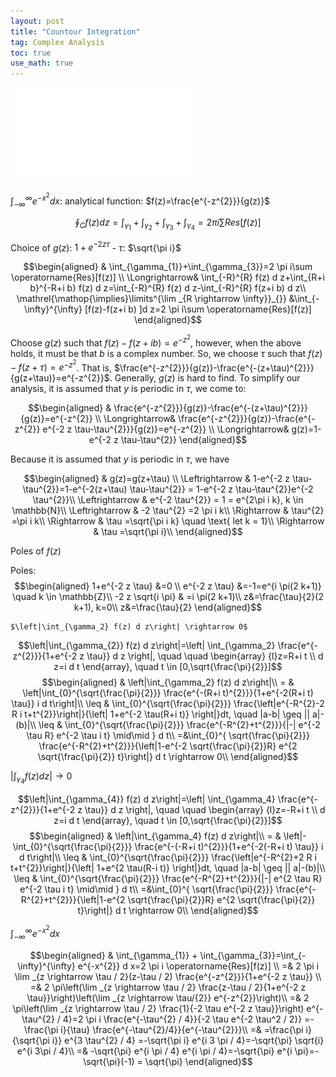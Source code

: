 ```yaml
---
layout: post
title: "Countour Integration"
tag: Complex Analysis
toc: true
use_math: true
---
```


![Countour_Integration](/assets/Countour_Integration.pdf)


$\int_{-\infty}^{\infty} e^{-x^{2}} d x$: analytical function: $f(z)=\frac{e^{-z^{2}}}{g(z)}$

$$\oint_C f(z) d z=\int_{\gamma_{1}}+\int_{\gamma_{2}}+\int_{\gamma_{3}}+\int_{\gamma_{4}}
= 2 \pi i \sum {Res}[f(z)] $$

Choice of $g(z)$: $1+e^{-2 z \tau}$ - $\tau$: $\sqrt{\pi i}$

$$\begin{aligned} 
    & \int_{\gamma_{1}}+\int_{\gamma_{3}}=2 \pi i\sum \operatorname{Res}[f(z)] \\ 
  \Longrightarrow& \int_{-R}^{R} f(z) d z+\int_{R+i b}^{-R+i b} f(z) d z=\int_{-R}^{R} f(z) d z-\int_{-R}^{R} f(z+i b) d z\\
  \mathrel{\mathop{\implies}\limits^{\lim _{R \rightarrow \infty}}_{}} &\int_{-\infty}^{\infty} [f(z)-f(z+i b) ]d z=2 \pi i\sum \operatorname{Res}[f(z)]
\end{aligned}$$

Choose $g(z)$ such that $f(z)-f(z+i b)=e^{-z^2}$, however, when the above holds, it must be that $b$ is a complex number. So, we choose $\tau$ such that $f(z)-f(z+\tau)=e^{-z^2}$. That is, $\frac{e^{-z^{2}}}{g(z)}-\frac{e^{-(z+\tau)^{2}}}{g(z+\tau)}=e^{-z^{2}}$. Generally, $g(z)$ is hard to find. To simplify our analysis, it is assumed that $y$ is periodic in $\tau$, we come to:

$$\begin{aligned} 
      & \frac{e^{-z^{2}}}{g(z)}-\frac{e^{-(z+\tau)^{2}}}{g(z)}=e^{-z^{2}} \\ 
    \Longrightarrow& \frac{e^{-z^{2}}}{g(z)}-\frac{e^{-z^{2}} e^{-2 z \tau-\tau^{2}}}{g(z)}=e^{-z^{2}} \\
    \Longrightarrow& g(z)=1-e^{-2 z \tau-\tau^{2}}
\end{aligned}$$

Because it is assumed that $y$ is periodic in $\tau$, we have

$$\begin{aligned}
& g(z)=g(z+\tau) \\
\Leftrightarrow & 1-e^{-2 z \tau-\tau^{2}}=1-e^{-2(z+\tau) \tau-\tau^{2}} = 1-e^{-2 z \tau-\tau^{2}}e^{-2 \tau^{2}}\\
\Leftrightarrow & e^{-2 \tau^{2}} = 1 = e^{2\pi i k}, k \in \mathbb{N}\\
\Leftrightarrow & -2 \tau^{2} =2 \pi i k\\
\Rightarrow & \tau^{2} =\pi i k\\
\Rightarrow & \tau =\sqrt{\pi i k} \quad \text{ let k = 1}\\
\Rightarrow & \tau =\sqrt{\pi i}\\
\end{aligned}$$

Poles of $f(z)$

Poles: 
$$\begin{aligned} 
			 1+e^{-2 z \tau} &=0 \\ 
			 e^{-2 z \tau} &=-1=e^{i \pi(2 k+1)} \quad k \in \mathbb{Z}\\
			  -2 z \sqrt{i \pi} & =i \pi(2 k+1)\\
			  z&=\frac{\tau}{2}(2 k+1), k=0\\
			  z&=\frac{\tau}{2}
		\end{aligned}$$

    $\left|\int_{\gamma_2} f(z) d z\right| \rightarrow 0$

$$\left|\int_{\gamma_{2}} f(z) d z\right|=\left| \int_{\gamma_2} \frac{e^{-z^{2}}}{1+e^{-2 z \tau}} d z \right|, \quad \quad \begin{array} 
			{l}z=R+i t \\ 
			 d z=i d t
		\end{array},  \quad t \in [0,\sqrt{\frac{\pi}{2}}]$$
		$$\begin{aligned} 
			& \left|\int_{\gamma_2} f(z) d z\right|\\
			= & \left|\int_{0}^{\sqrt{\frac{\pi}{2}}} \frac{e^{-(R+i t)^{2}}}{1+e^{-2(R+i t) \tau}} i d t\right|\\
			\leq & \int_{0}^{\sqrt{\frac{\pi}{2}}} \frac{\left|e^{-R^{2}-2 R i t+t^{2}}\right|}{\left| 1+e^{-2 \tau(R+i t)} \right|}dt, \quad |a-b| \geq || a|-(b)|\\
			\leq & \int_{0}^{\sqrt{\frac{\pi}{2}}} \frac{e^{-R^{2}+t^{2}}}{|-| e^{-2 \tau R} e^{-2 \tau i t} \mid\mid } d t\\
			=&\int_{0}^{ \sqrt{\frac{\pi}{2}}} \frac{e^{-R^{2}+t^{2}}}{\left|1-e^{-2 \sqrt{\frac{\pi}{2}}R} e^{2 \sqrt{\frac{\pi}{2}} t}\right|} d t \rightarrow 0\\
		\end{aligned}$$

$\left|\int_{\gamma_4} f(z) d z\right| \rightarrow 0$

$$\left|\int_{\gamma_{4}} f(z) d z\right|=\left| \int_{\gamma_4} \frac{e^{-z^{2}}}{1+e^{-2 z \tau}} d z \right|, \quad \quad \begin{array} 
			{l}z=-R+i t \\ 
			 d z=i d t
		\end{array},  \quad t \in [0,\sqrt{\frac{\pi}{2}}]$$
	$$\begin{aligned} 
			& \left|\int_{\gamma_4} f(z) d z\right|\\
			= & \left|-\int_{0}^{\sqrt{\frac{\pi}{2}}} \frac{e^{-(-R+i t)^{2}}}{1+e^{-2(-R+i t) \tau}} i d t\right|\\
			\leq & \int_{0}^{\sqrt{\frac{\pi}{2}}} \frac{\left|e^{-R^{2}+2 R i t+t^{2}}\right|}{\left| 1+e^{2 \tau(R-i t)} \right|}dt, \quad |a-b| \geq || a|-(b)|\\
			\leq & \int_{0}^{\sqrt{\frac{\pi}{2}}} \frac{e^{-R^{2}+t^{2}}}{|-| e^{2 \tau R} e^{-2 \tau i t} \mid\mid } d t\\
			=&\int_{0}^{ \sqrt{\frac{\pi}{2}}} \frac{e^{-R^{2}+t^{2}}}{\left|1-e^{2 \sqrt{\frac{\pi}{2}}R} e^{2 \sqrt{\frac{\pi}{2}} t}\right|} d t \rightarrow 0\\
		\end{aligned}$$

$\int_{-\infty}^{\infty} e^{-x^{2}} d x$

$$\begin{aligned} 
	 & \int_{\gamma_{1}} + \int_{\gamma_{3}}=\int_{-\infty}^{\infty} e^{-x^{2}} d x=2 \pi i \operatorname{Res}[f(z)] \\ 
	=& 2 \pi i \lim _{z \rightarrow \tau / 2}(z-\tau / 2) \frac{e^{-z^{2}}}{1+e^{-2 z \tau}} \\
	=& 2 \pi\left(\lim _{z \rightarrow \tau / 2} \frac{z-\tau / 2}{1+e^{-2 z \tau}}\right)\left(\lim _{z \rightarrow \tau/{2}} e^{-z^{2}}\right)\\
	=& 2 \pi\left(\lim _{z \rightarrow \tau / 2} \frac{1}{-2 \tau e^{-2 z \tau}}\right) e^{-\tau^{2} / 4}=2 \pi i \frac{e^{-\tau^{2} / 4}}{-2 \tau e^{-2 \tau^2 / 2}} =-\frac{\pi i}{\tau} \frac{e^{-\tau^{2}/4}}{e^{-\tau^{2}}}\\
	=& =\frac{\pi i}{\sqrt{\pi i}} e^{3 \tau^{2} / 4} =-\sqrt{\pi i} e^{i 3 \pi / 4}=-\sqrt{\pi} \sqrt{i} e^{i 3\pi / 4}\\
	=& -\sqrt{\pi} e^{i \pi / 4} e^{i \pi / 4}=-\sqrt{\pi} e^{i \pi}=-\sqrt{\pi}(-1) = \sqrt{\pi}
\end{aligned}$$
